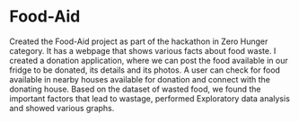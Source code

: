 # Food-Aid
Created the Food-Aid project as part of the hackathon in Zero Hunger category. It has a webpage that shows various facts about food waste. I created a donation application, where we can post the food available in our fridge to be donated, its details and its photos. A user can check for food available in nearby houses available for donation and connect with the donating house. Based on the dataset of wasted food, we found the important factors that lead to wastage, performed Exploratory data analysis and showed various graphs.
